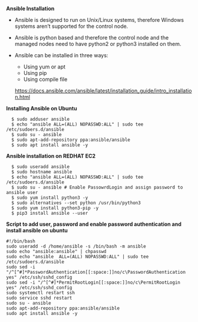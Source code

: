 **Ansible Installation**

- Ansible is designed to run on Unix/Linux systems, therefore Windows systems aren’t
supported for the control node.
- Ansible is python based and therefore the control node and the managed nodes need to
have python2 or python3 installed on them.

- Ansible can be installed in three ways:
    - Using yum or apt
    - Using pip
    - Using compile file
  
    https://docs.ansible.com/ansible/latest/installation_guide/intro_installation.html

**Installing Ansible on Ubuntu**
```
  $ sudo adduser ansible 
  $ echo "ansible ALL=(ALL) NOPASSWD:ALL" | sudo tee /etc/sudoers.d/ansible 
  $ sudo su - ansible 
  $ sudo apt-add-repository ppa:ansible/ansible 
  $ sudo apt install ansible -y
```
**Ansible installation on REDHAT EC2**

```
  $ sudo useradd ansible 
  $ sudo hostname ansible 
  $ echo "ansible ALL=(ALL) NOPASSWD:ALL" | sudo tee /etc/sudoers.d/ansible 
  $ sudo su - ansible # Enable PassowrdLogin and assign password to ansible user 
  $ sudo yum install python3 -y 
  $ sudo alternatives --set python /usr/bin/python3 
  $ sudo yum install python3-pip -y 
  $ pip3 install ansible --user
```

**Script to add user, password and enable password authentication and install ansible on ubuntu**
```
#!/bin/bash
sudo useradd -d /home/ansible -s /bin/bash -m ansible
sudo echo "ansible:ansible" | chpasswd
sudo echo "ansible  ALL=(ALL) NOPASSWD:ALL" | sudo tee /etc/sudoers.d/ansible
sudo sed -i "/^[^#]*PasswordAuthentication[[:space:]]no/c\PasswordAuthentication yes" /etc/ssh/sshd_config
sudo sed -i "/^[^#]*PermitRootLogin[[:space:]]no/c\PermitRootLogin yes" /etc/ssh/sshd_config
sudo systemctl restart ssh
sudo service sshd restart
sudo su - ansible 
sudo apt-add-repository ppa:ansible/ansible 
sudo apt install ansible -y
```

